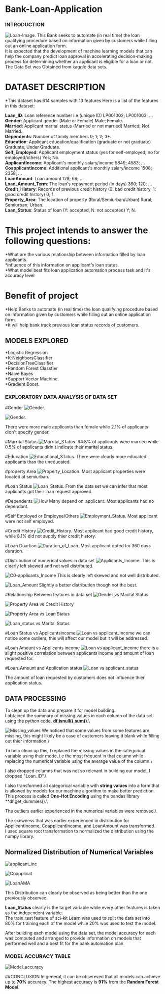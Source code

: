 # Bank-Loan-Application
### INTRODUCTION
![Loan-Image](intro.jpg).
This Bank seeks to automate (in real time) the loan qualifying procedure based on information given by customers while filling out an online application form.\
It is expected that the development of machine learning models that can help the company predict loan approval in accelerating decision-making process for determining whether an applicant is eligible for a loan or not.
The Data Set was Obtained from kaggle data sets.

# DATASET DESCRIPTION

*This dataset has 614 samples with 13 features 
Here is a list of the features in this dataset:

**Loan_ID**:	Loan reference number i.e (unique ID)	LP001002; LP001003; ...\
**Gender**:	Applicant gender (Male or Female)	Male; Female.\
**Married**:	Applicant marital status (Married or not married)	Married; Not Married.\
**Dependents**:	Number of family members	0; 1; 2; 3+.\
**Education**:	Applicant education/qualification (graduate or not graduate)	Graduate; Under Graduate.\
**Self_Employed**:	Applicant employment status (yes for self-employed, no for employed/others)	Yes; No.\
**ApplicantIncome**:	Applicant's monthly salary/income	5849; 4583; ...\
**CoapplicantIncome**:	Additional applicant's monthly salary/income	1508; 2358; ...\
**LoanAmount**:	Loan amount	128; 66; ...\
**Loan_Amount_Term**:	The loan's repayment period (in days)	360; 120; ...\
**Credit_History**:	Records of previous credit history (0: bad credit history, 1: good credit history)	0; 1.\
**Property_Area**:	The location of property (Rural/Semiurban/Urban)	Rural; Semiurban; Urban.\
**Loan_Status**:	Status of loan (Y: accepted, N: not accepted)	Y; N.

# This project intends to answer the following questions:
*What are the various relationship between information filled by loan applicants.\
*influence of this information on applicant's loan status.\
*What model best fits loan application automation process task and it's accuracy level

# Benefit of project
*Help Banks to automate (in real time) the loan qualifying procedure based on information given by customers while filling out an online application form.\
*It will help bank track previous loan status records of customers.

## MODELS EXPLORED
*Logistic Regression\
*K-NeighborsClassifier\
*DecisionTreeClassifier\
*Random Forest Classfier\
*Naive Bayes\
*Support Vector Machine.\
*Gradient Boost.

### EXPLORATORY DATA ANALYSIS OF DATA SET
#Gender 
![Gender](GendDist.png).

![Gender](GendCount.png).

There were more male applicants than female while 2.1% of applicants didn't specify gender.

#Marrital Status
![Marrital_STatus](MarrDist.png).
64.8% of applicants were married while 0.5% of applicants didn't indicate their marital status.

#Education
![Educational_STatus](Educa.png).
There were clearly more educated applicants than the uneducated.

#property Area
![Property_Location](Propty.png).
Most applicant properties were located at semiurban.

#Loan Status
![Loan_Status](LoStat.png).
From the data set we can infer that most applicants got their loan request approved.

#Dependents
![How Many depend on_applicant](Depend.png).
Most applicants had no dependant.

#Self Employed or Employee/Others
![Employment_Status](Employ.png).
Most applicant were not self employed.

#Credit History
![Credit_History](Credit.png).
Most applicant had good credit history, while 8.1% did not supply thier credit history.

#Loan Duartion
![Duration_of_Loan](Duration.png).
Most applicant opted for 360 days duration.

#Distribution of numerical values in data set
![Applicants_Income](Aplincom.png).
This is clearly left skewed and not well distributed.

![C0-applicants_Income](Coaplincom.png)
This is clearly left skewed and not well distributed.

![Loan_Amount](Loamount.png)
Slightly a better distribution though not the best.

#Relationship Between features in data set
![Gender vs Marital Status](GendvsMarry.png)

![Property Area vs Credit History](PropAreavsCredit.png)

![Property Area vs Loan Status](PropareavsLoanStat.png)

![Loan_status vs Marital Status](MarryvsLoanstat.png)

#Loan Status vs Applicantsincome
![Loan vs applicant_income](LoanvsIncome.png)
we can notice some outliers, this will affect our model but it will be addressed.

#Loan Amount vs Applicants income
![Loan vs applicant_income](Loanamvsincome.png)
there is a slight positive correlation between applicants income and amount of loan requested for.

#Loan_Amount and Application status
![Loan vs applicant_status](amountvsloanstat.png)

The amount of loan requested by customers does not influence thier application status.

## DATA PROCESSING
To clean up the data and prepare it for model building.\
I obtained the summary of missing values in each column of the data set using the python code. **df.isnull().sum()**.\

![Missing_values](missing.jpg)
We noticed that some values from some features are missing, this might likely be a case of customers leaving it blank while filling out thier information.\

To help clean up this, I replaced the missing values in the categorical variable using their mode. i.e the most frequent in that column while replacing the numerical variable using the average value of the column.\

I also dropped columns that was not so relevant in building our model, I dropped "Loan_ID".\

I also transformed all categorical variable with **string values** into a form that is allowed by models for our machine algorithm to make better prediction.\
This process is called **One-Hot Encoding** using the pandas library **df.get_dummies().\

The outliers earlier experienced in the numerical variables were removed.\

The skewness that was earlier experienced in distribution for ApplicantIncome, CoapplicantIncome, and LoanAmount was transformed.\
I used square root transformation to normalized the distribution using the numpy library.

## Normalized Distribution of Numerical Variables
![applicant_inc](Newincom.png)

![Coapplicat](NewCoapp.png)

![LoanAMA](NewLoanamt.png)

This Distribution can clearly be observed as being better than the one previously observed.

**Loan_Status** clearly is the target variable while every other features is taken as the independent variable.\
The train_test feature of sci-kit Learn was used to split the data set into 80% for training each of the model while 20% was used to test the model.

After building each model using the data set, the model accuracy for each was computed and arranged to provide information on models that performed well and a best fit for the bank automation plan.

### MODEL ACCURACY TABLE

![Model_accuracy](ModelTable.jpg)

##CONCLUSION
In general, it can be obsereved that all models can achieve up to **70%** accuracy. The highest accuracy is **91%** from the **Random Forest Model**.


